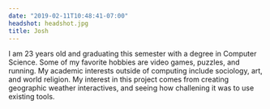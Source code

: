 ```yaml
---
date: "2019-02-11T10:48:41-07:00"
headshot: headshot.jpg
title: Josh
---
```

I am 23 years old and graduating this semester with a degree in Computer Science. Some of my favorite hobbies are video games, puzzles, and running. My academic interests outside of computing include sociology, art, and world religion. My interest in this project comes from creating geographic weather interactives, and seeing how challening it was to use existing tools. 